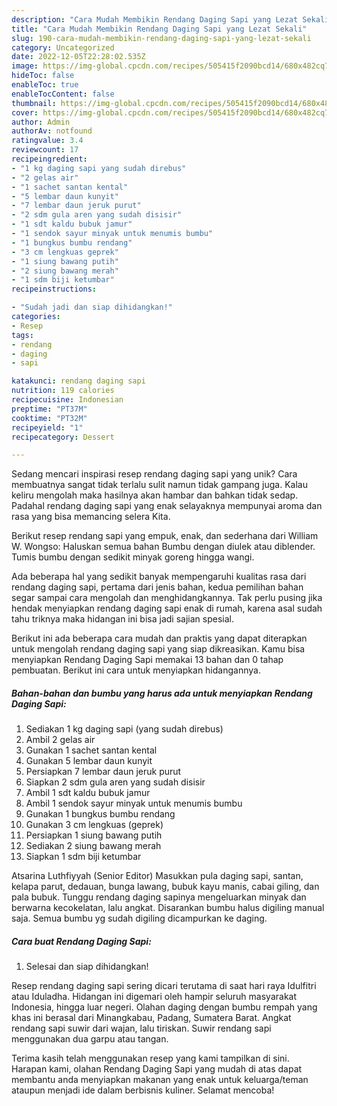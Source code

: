 ```yaml
---
description: "Cara Mudah Membikin Rendang Daging Sapi yang Lezat Sekali"
title: "Cara Mudah Membikin Rendang Daging Sapi yang Lezat Sekali"
slug: 190-cara-mudah-membikin-rendang-daging-sapi-yang-lezat-sekali
category: Uncategorized
date: 2022-12-05T22:28:02.535Z
image: https://img-global.cpcdn.com/recipes/505415f2090bcd14/680x482cq70/rendang-daging-sapi-foto-resep-utama.jpg
hideToc: false
enableToc: true
enableTocContent: false
thumbnail: https://img-global.cpcdn.com/recipes/505415f2090bcd14/680x482cq70/rendang-daging-sapi-foto-resep-utama.jpg
cover: https://img-global.cpcdn.com/recipes/505415f2090bcd14/680x482cq70/rendang-daging-sapi-foto-resep-utama.jpg
author: Admin
authorAv: notfound
ratingvalue: 3.4
reviewcount: 17
recipeingredient:
- "1 kg daging sapi yang sudah direbus"
- "2 gelas air"
- "1 sachet santan kental"
- "5 lembar daun kunyit"
- "7 lembar daun jeruk purut"
- "2 sdm gula aren yang sudah disisir"
- "1 sdt kaldu bubuk jamur"
- "1 sendok sayur minyak untuk menumis bumbu"
- "1 bungkus bumbu rendang"
- "3 cm lengkuas geprek"
- "1 siung bawang putih"
- "2 siung bawang merah"
- "1 sdm biji ketumbar"
recipeinstructions:

- "Sudah jadi dan siap dihidangkan!"
categories:
- Resep
tags:
- rendang
- daging
- sapi

katakunci: rendang daging sapi 
nutrition: 119 calories
recipecuisine: Indonesian
preptime: "PT37M"
cooktime: "PT32M"
recipeyield: "1"
recipecategory: Dessert

---
```





Sedang mencari inspirasi resep rendang daging sapi yang unik? Cara membuatnya sangat tidak terlalu sulit namun tidak gampang juga. Kalau keliru mengolah maka hasilnya akan hambar dan bahkan tidak sedap. Padahal rendang daging sapi yang enak selayaknya mempunyai aroma dan rasa yang bisa memancing selera Kita.





Berikut resep rendang sapi yang empuk, enak, dan sederhana dari William W. Wongso: Haluskan semua bahan Bumbu dengan diulek atau diblender. Tumis bumbu dengan sedikit minyak goreng hingga wangi.

Ada beberapa hal yang sedikit banyak mempengaruhi kualitas rasa dari rendang daging sapi, pertama dari jenis bahan, kedua pemilihan bahan segar sampai cara mengolah dan menghidangkannya. Tak perlu pusing jika hendak menyiapkan rendang daging sapi enak di rumah, karena asal sudah tahu triknya maka hidangan ini bisa jadi sajian spesial.






Berikut ini ada beberapa cara mudah dan praktis yang dapat diterapkan untuk mengolah rendang daging sapi yang siap dikreasikan. Kamu bisa menyiapkan Rendang Daging Sapi memakai 13 bahan dan 0 tahap pembuatan. Berikut ini cara untuk menyiapkan hidangannya.

<!--inarticleads1-->

##### Bahan-bahan dan bumbu yang harus ada untuk menyiapkan Rendang Daging Sapi:

1. Sediakan 1 kg daging sapi (yang sudah direbus)
1. Ambil 2 gelas air
1. Gunakan 1 sachet santan kental
1. Gunakan 5 lembar daun kunyit
1. Persiapkan 7 lembar daun jeruk purut
1. Siapkan 2 sdm gula aren yang sudah disisir
1. Ambil 1 sdt kaldu bubuk jamur
1. Ambil 1 sendok sayur minyak untuk menumis bumbu
1. Gunakan 1 bungkus bumbu rendang
1. Gunakan 3 cm lengkuas (geprek)
1. Persiapkan 1 siung bawang putih
1. Sediakan 2 siung bawang merah
1. Siapkan 1 sdm biji ketumbar


Atsarina Luthfiyyah (Senior Editor) Masukkan pula daging sapi, santan, kelapa parut, dedauan, bunga lawang, bubuk kayu manis, cabai giling, dan pala bubuk. Tunggu rendang daging sapinya mengeluarkan minyak dan berwarna kecokelatan, lalu angkat. Disarankan bumbu halus digiling manual saja. Semua bumbu yg sudah digiling dicampurkan ke daging. 

<!--inarticleads2-->

##### Cara buat Rendang Daging Sapi:


1. Selesai dan siap dihidangkan!

Resep rendang daging sapi sering dicari terutama di saat hari raya Idulfitri atau Iduladha. Hidangan ini digemari oleh hampir seluruh masyarakat Indonesia, hingga luar negeri. Olahan daging dengan bumbu rempah yang khas ini berasal dari Minangkabau, Padang, Sumatera Barat. Angkat rendang sapi suwir dari wajan, lalu tiriskan. Suwir rendang sapi menggunakan dua garpu atau tangan. 

Terima kasih telah menggunakan resep yang kami tampilkan di sini. Harapan kami, olahan Rendang Daging Sapi yang mudah di atas dapat membantu anda menyiapkan makanan yang enak untuk keluarga/teman ataupun menjadi ide dalam berbisnis kuliner. Selamat mencoba!
